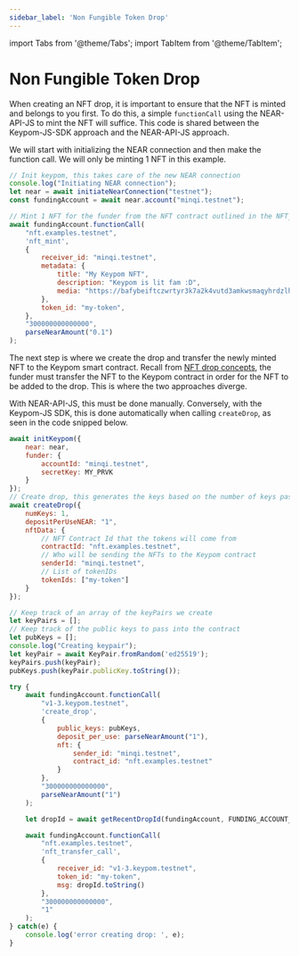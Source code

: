 ```yaml
---
sidebar_label: 'Non Fungible Token Drop'
---
```

import Tabs from '@theme/Tabs';
import TabItem from '@theme/TabItem';

# Non Fungible Token Drop
When creating an NFT drop, it is important to ensure that the NFT is minted and belongs to you first. To do this, a simple `functionCall` using the NEAR-API-JS to mint the NFT will suffice. This code is shared between the Keypom-JS-SDK approach and the NEAR-API-JS approach.

We will start with initializing the NEAR connection and then make the function call. We will only be minting 1 NFT in this example.

```js
// Init keypom, this takes care of the new NEAR connection
console.log("Initiating NEAR connection");
let near = await initiateNearConnection("testnet");
const fundingAccount = await near.account("minqi.testnet");

// Mint 1 NFT for the funder from the NFT contract outlined in the NFT_DATA
await fundingAccount.functionCall(
	"nft.examples.testnet", 
	'nft_mint', 
	{
		receiver_id: "minqi.testnet",
		metadata: {
		    title: "My Keypom NFT",
		    description: "Keypom is lit fam :D",
		    media: "https://bafybeiftczwrtyr3k7a2k4vutd3amkwsmaqyhrdzlhvpt33dyjivufqusq.ipfs.dweb.link/goteam-gif.gif",
		},
		token_id: "my-token",
	},
	"300000000000000",
	parseNearAmount("0.1")
);
```

The next step is where we create the drop and transfer the newly minted NFT to the Keypom smart contract. Recall from [NFT drop concepts](/Concepts/Keypom%20Protocol/Github%20Readme/Types%20of%20Drops/nftdrops.md), the funder must transfer the NFT to the Keypom contract in order for the NFT to be added to the drop. This is where the two approaches diverge. 

With NEAR-API-JS, this must be done manually. Conversely, with the Keypom-JS SDK, this is done automatically when calling `createDrop`, as seen in the code snipped below. 

<Tabs>
<TabItem value="KPJS" label="🔑Keypom-JS SDK">

```js
await initKeypom({
	near: near,
	funder: {
        accountId: "minqi.testnet", 
        secretKey: MY_PRVK
	}
});
// Create drop, this generates the keys based on the number of keys passed in and uses funder's keypom balance if funderBalance is true (otherwise will sign a txn with an attached deposit)
await createDrop({
    numKeys: 1,
    depositPerUseNEAR: "1",
    nftData: {
	    // NFT Contract Id that the tokens will come from
	    contractId: "nft.examples.testnet",
	    // Who will be sending the NFTs to the Keypom contract
	    senderId: "minqi.testnet",
	    // List of tokenIDs
	    tokenIds: ["my-token"]
	}
});
```

</TabItem>
<TabItem value="NRJS" label="💻NEAR-API-JS">

```js
// Keep track of an array of the keyPairs we create
let keyPairs = [];
// Keep track of the public keys to pass into the contract
let pubKeys = [];
console.log("Creating keypair");
let keyPair = await KeyPair.fromRandom('ed25519'); 
keyPairs.push(keyPair);   
pubKeys.push(keyPair.publicKey.toString());   

try {
	await fundingAccount.functionCall(
		"v1-3.keypom.testnet", 
		'create_drop', 
		{
			public_keys: pubKeys,
			deposit_per_use: parseNearAmount("1"),
			nft: {
				sender_id: "minqi.testnet",
				contract_id: "nft.examples.testnet"
			}
		}, 
		"300000000000000",
		parseNearAmount("1")
	);

	let dropId = await getRecentDropId(fundingAccount, FUNDING_ACCOUNT_ID, KEYPOM_CONTRACT);

	await fundingAccount.functionCall(
		"nft.examples.testnet", 
		'nft_transfer_call', 
		{
			receiver_id: "v1-3.keypom.testnet",
			token_id: "my-token",
			msg: dropId.toString()
		},
		"300000000000000",
		"1"
	);
} catch(e) {
	console.log('error creating drop: ', e);
}
```

</TabItem>
</Tabs>